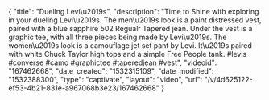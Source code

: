{
    "title": "Dueling Levi\u2019s",
    "description": "Time to Shine with exploring in your dueling Levi\u2019s. The men\u2019s look is a paint distressed vest, paired with a blue sapphire 502 Regualr Tapered jean. Under the vest is a graphic tee, with all three pieces being made by Levi\u2019s. The women\u2019s look is a camouflage jet set pant by Levi. It\u2019s paired with white Chuck Taylor high tops and a simple Free People tank. #levis #converse #camo #graphictee #taperedjean #vest",
    "videoid": "167462668",
    "date_created": "1532315109",
    "date_modified": "1532388300",
    "type": "captivate",
    "layout": "video",
    "url": "\/v\/4d625122-ef53-4b21-831e-a967068b3e23\/167462668"
}